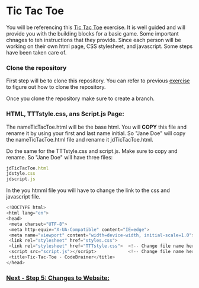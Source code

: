 # Tic Tac Toe
You will be referencing this [Tic Tac Toe](https://www.codebrainer.com/blog/tic-tac-toe-javascript-game) exercise. It is well guided and will provide you with the building blocks for a basic game. Some important chnages to teh instructions that they provide. Since each person will be working on their own html page, CSS stylesheet, and javascript. Some steps have been taken care of.    

 
### Clone the repository
First step will be to clone this repository. You can refer to previous [exercise](https://github.com/TechCohort14/TA100-GitFlowWebsite/blob/main/4_CloneWebsite.md) to figure out how to clone the repository. 

Once you clone the repository make sure to create a branch. 

### HTML, TTTstyle.css, ans Script.js Page:
The nameTicTacToe.html will be the base html. You will **COPY** this file and rename it by using your first and last name initial. So "Jane Doe" will copy the nameTicTacToe.html file and rename it jdTicTacToe.html. 

Do the same for the TTTstyle.css and script.js. Make sure to copy and rename. So "Jane Doe" will have three files:

```js
jdTicTacToe.html
jdstyle.css
jdscript.js
```
In the you htmml file you will have to change the link to the css and javascript file. 

```js
<!DOCTYPE html>
<html lang="en">
<head>
 <meta charset="UTF-8">
 <meta http-equiv="X-UA-Compatible" content="IE=edge">
 <meta name="viewport" content="width=device-width, initial-scale=1.0">
 <link rel="stylesheet" href="styles.css">
 <link rel="stylesheet" href="TTTstyle.css">  <!-- Change file name here to point to yout file -->
 <script src="script.js"></script>            <!-- Change file name here to point to yout file -->
 <title>Tic-Tac-Toe - CodeBrainer</title>
</head>
```


### [Next - Step 5: Changes to Website:](5_MakeChangesToWebsite.md)

